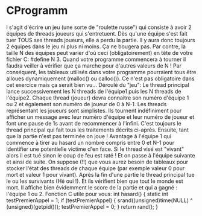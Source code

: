 # CProgramm
l s'agit d'écrire un jeu (une sorte de "roulette russe") qui consiste à avoir 2 équipes de
threads joueurs qui s'entretuent. Dès qu'une équipe s'est fait tuer TOUS ses threads
joueurs, elle a perdu la partie.
Il y aura donc toujours 2 équipes dans le jeu ni plus ni moins. Ça ne bougera pas. Par
contre, la taille N des équipes peut varier d'où ceci (obligatoirement) en tête de votre
fichier C: #define N 3. Quand votre programme commencera à tourner il faudra veiller
à vérifier que ça marche pour d'autres valeurs de N ! Par conséquent, les tableaux
utilisés dans votre programme pourraient tous être alloues dynamiquement (malloc()
ou calloc()). Ce n'est pas obligatoire dans cet exercice mais ça serait bien vu...
Déroulé du "jeu":
Le thread principal lance successivement les N threads de l'équipe1 puis les N threads
de l'équipe2. Chaque thread (joueur) devra connaitre son numéro d'équipe 1 ou 2 et
également son numéro de joueur de 0 à N-1.
Les threads représentant les joueurs sont simplistes. Ils tournent indéfiniment pour
afficher un message avec leur numéro d'équipe et leur numéro de joueur et font une
pause de 1s avant de recommencer à l'infini.
C'est toujours le thread principal qui fait tous les traitements décrits ci-après. Ensuite,
tant que la partie n'est pas terminée on joue ! Avantage à l'équipe 1 qui commence à
tirer au hasard un nombre compris entre 0 et N-1 pour identifier une potentielle victime
d'en face. Si le thread visé est "vivant" alors il est tué sinon le coup de feu est raté ! Et
on passe à l'équipe suivante et ainsi de suite. On suppose (!!) que vous aurez besoin
de tableaux pour stocker l'état des threads de chaque équipe (par exemple valeur 0
pour mort et valeur 1 pour vivant).
Après la fin d'une partie le thread principal tue le ou les survivants (Hé oui !). Et ils
vérifient bien que tout le monde est mort. Il affiche bien évidemment le score de la
partie et qui a gagné : l'équipe 1 ou 2.
Fonction C utile pour vous:
int hasard() {
static int testPremierAppel = 1;
if (testPremierAppel) {
srand((unsigned)time(NULL) ^ (unsigned)(getpid()));
testPremierAppel = 0;
}
return rand();
}
